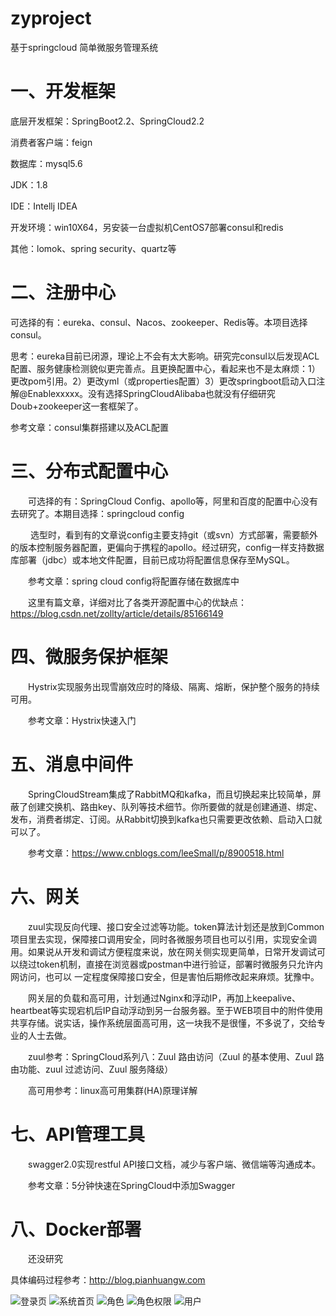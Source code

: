 # zyproject
基于springcloud 简单微服务管理系统


# 一、开发框架

底层开发框架：SpringBoot2.2、SpringCloud2.2

消费者客户端：feign

数据库：mysql5.6

JDK：1.8

IDE：Intellj IDEA

开发环境：win10X64，另安装一台虚拟机CentOS7部署consul和redis

其他：lomok、spring security、quartz等

# 二、注册中心

可选择的有：eureka、consul、Nacos、zookeeper、Redis等。本项目选择consul。

思考：eureka目前已闭源，理论上不会有太大影响。研究完consul以后发现ACL配置、服务健康检测貌似更完善点。且更换配置中心，看起来也不是太麻烦：1）更改pom引用。2）更改yml（或properties配置）3）更改springboot启动入口注解@Enablexxxxx。没有选择SpringCloudAlibaba也就没有仔细研究Doub+zookeeper这一套框架了。

参考文章：consul集群搭建以及ACL配置

# 三、分布式配置中心

　　可选择的有：SpringCloud Config、apollo等，阿里和百度的配置中心没有去研究了。本期目选择：springcloud config

　　 选型时，看到有的文章说config主要支持git（或svn）方式部署，需要额外的版本控制服务器配置，更偏向于携程的apollo。经过研究，config一样支持数据库部署（jdbc）或本地文件配置，目前已成功将配置信息保存至MySQL。

　　参考文章：spring cloud config将配置存储在数据库中

　　这里有篇文章，详细对比了各类开源配置中心的优缺点：https://blog.csdn.net/zollty/article/details/85166149

# 四、微服务保护框架

　　Hystrix实现服务出现雪崩效应时的降级、隔离、熔断，保护整个服务的持续可用。

　　参考文章：Hystrix快速入门

# 五、消息中间件

　　SpringCloudStream集成了RabbitMQ和kafka，而且切换起来比较简单，屏蔽了创建交换机、路由key、队列等技术细节。你所要做的就是创建通道、绑定、发布，消费者绑定、订阅。从Rabbit切换到kafka也只需要更改依赖、启动入口就可以了。

　　参考文章：https://www.cnblogs.com/leeSmall/p/8900518.html

# 六、网关

　　zuul实现反向代理、接口安全过滤等功能。token算法计划还是放到Common项目里去实现，保障接口调用安全，同时各微服务项目也可以引用，实现安全调用。如果说从开发和调试方便程度来说，放在网关侧实现更简单，日常开发调试可以绕过token机制，直接在浏览器或postman中进行验证，部署时微服务只允许内网访问，也可以 一定程度保障接口安全，但是害怕后期修改起来麻烦。犹豫中。

　　网关层的负载和高可用，计划通过Nginx和浮动IP，再加上keepalive、heartbeat等实现宕机后IP自动浮动到另一台服务器。至于WEB项目中的附件使用共享存储。说实话，操作系统层面高可用，这一块我不是很懂，不多说了，交给专业的人士去做。

　　zuul参考：SpringCloud系列八：Zuul 路由访问（Zuul 的基本使用、Zuul 路由功能、zuul 过滤访问、Zuul 服务降级）

　　高可用参考：linux高可用集群(HA)原理详解

# 七、API管理工具

　　swagger2.0实现restful API接口文档，减少与客户端、微信端等沟通成本。

　　参考文章：5分钟快速在SpringCloud中添加Swagger

# 八、Docker部署

　　还没研究
  
 具体编码过程参考：http://blog.pianhuangw.com
 
![登录页](http://blog.pianhuangw.com/wp-content/uploads/2020/02/QQ%E6%88%AA%E5%9B%BE20200228210937-3.png)
![系统首页](http://blog.pianhuangw.com/wp-content/uploads/2020/02/QQ%E6%88%AA%E5%9B%BE20200228210937-3.png)
![角色](http://blog.pianhuangw.com/wp-content/uploads/2020/03/QQ%E6%88%AA%E5%9B%BE20200226140052-1024x320.png)
![角色权限](http://blog.pianhuangw.com/wp-content/uploads/2020/03/rolepermission-1024x457.png)
![用户](http://blog.pianhuangw.com/wp-content/uploads/2020/03/adduser-1024x458.png)
 
